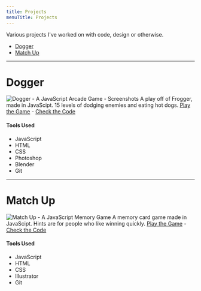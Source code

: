 ```yaml
---
title: Projects
menuTitle: Projects
---
```


Various projects I've worked on with code, design or otherwise.
* [Dogger](#dogger)
* [Match Up](#matchup)
____________
<div id="dogger"></div>  

# Dogger
![Dogger - A JavaScript Arcade Game - Screenshots](/content/images/2018/03/game-screenshots-2.png)
A play off of Frogger, made in JavaScipt. 15 levels of dodging enemies and eating hot dogs.
[Play the Game](https://a-trost.github.io/dogger/)   -    [Check the Code](https://github.com/a-trost/dogger)
#### Tools Used
 * JavaScript
 * HTML
 * CSS
 * Photoshop
 * Blender
 * Git
____________
<div id="matchup"></div>

# Match Up
![Match Up - A JavaScript Memory Game](/content/images/2018/03/MatchUp.png)
A memory card game made in JavaScipt. Hints are for people who like winning quickly.
[Play the Game](https://a-trost.github.io/memory-game/)   -    [Check the Code](https://github.com/a-trost/memory-game)
#### Tools Used
 * JavaScript 
 * HTML
 * CSS
 * Illustrator
 * Git